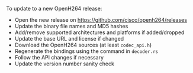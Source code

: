 To update to a new OpenH264 release:

 - Open the new release on https://github.com/cisco/openh264/releases
 - Update the binary file names and MD5 hashes
 - Add/remove supported architectures and platforms if added/dropped
 - Update the base URL and license if changed
 - Download the OpenH264 sources (at least `codec_api.h`)
 - Regenerate the bindings using the command in `decoder.rs`
 - Follow the API changes if necessary
 - Update the version number sanity check
